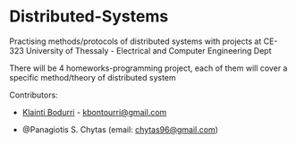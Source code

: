 # Distributed-Systems
Practising methods/protocols of distributed systems with projects at CE-323 University of Thessaly - Electrical and Computer Engineering Dept 

There will be 4 homeworks-programming project, each of them will cover a specific method/theory of distributed system

Contributors:


* [Klainti Bodurri](https://github.com/klainti) - kbontourri@gmail.com


* @Panagiotis S. Chytas (email: chytas96@gmail.com)

